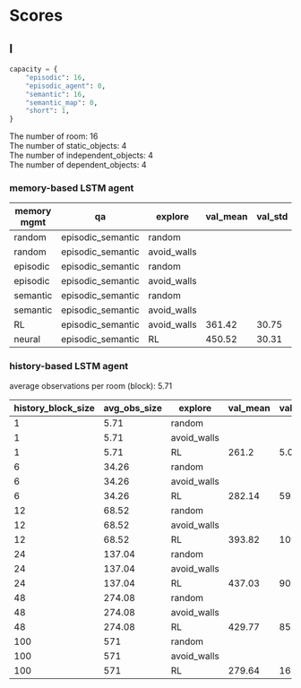 # Scores

## l

```python
capacity = {
    "episodic": 16,
    "episodic_agent": 0,
    "semantic": 16,
    "semantic_map": 0,
    "short": 1,
}
```

The number of room: 16\
The number of static_objects: 4\
The number of independent_objects: 4\
The number of dependent_objects: 4

### memory-based LSTM agent

| memory mgmt | qa                | explore     | val_mean | val_std | test_mean | test_std | num_params |
| ----------- | ----------------- | ----------- | -------- | ------- | --------- | -------- | ---------- |
| random      | episodic_semantic | random      |          |         | 211.26    | 9.17     |            |
| random      | episodic_semantic | avoid_walls |          |         | 258.51    | 6.79     |            |
| episodic    | episodic_semantic | random      |          |         | 105.78    | 3.20     |            |
| episodic    | episodic_semantic | avoid_walls |          |         | 148.32    | 1.62     |            |
| semantic    | episodic_semantic | random      |          |         | 117.68    | 2.57     |            |
| semantic    | episodic_semantic | avoid_walls |          |         | 147.16    | 5.71     |            |
| RL          | episodic_semantic | avoid_walls | 361.42   | 30.75   | 341.7     | 34.94    | 210,564    |
| neural      | episodic_semantic | RL          | 450.52   | 30.31   | 442.7     | 50.45    | 144,134    |

### history-based LSTM agent

average observations per room (block): 5.71

| history_block_size | avg_obs_size | explore     | val_mean | val_std | test_mean | test_std | num_params |
| ------------------ | ------------ | ----------- | -------- | ------- | --------- | -------- | ---------- |
| 1                  | 5.71         | random      |          |         | 55.8      | 26.46    |            |
| 1                  | 5.71         | avoid_walls |          |         | 62.0      | 20.24    |            |
| 1                  | 5.71         | RL          | 261.2    | 5.08    | 214.94    | 19.94    | 302,598    |
| 6                  | 34.26        | random      |          |         | 143.4     | 43.34    |            |
| 6                  | 34.26        | avoid_walls |          |         | 238.8     | 52.76    |            |
| 6                  | 34.26        | RL          | 282.14   | 59.24   | 309.62    | 63.30    | 302,598    |
| 12                 | 68.52        | random      |          |         | 207.6     | 54.04    |            |
| 12                 | 68.52        | avoid_walls |          |         | 239.8     | 106.87   |            |
| 12                 | 68.52        | RL          | 393.82   | 109.58  | 377.94    | 113.98   | 302,598    |
| 24                 | 137.04       | random      |          |         | 272.8     | 74.70    |            |
| 24                 | 137.04       | avoid_walls |          |         | 385.8     | 133.21   |            |
| 24                 | 137.04       | RL          | 437.03   | 90.85   | 396.43    | 87.84    | 302,598    |
| 48                 | 274.08       | random      |          |         | 361.0     | 103.62   |            |
| 48                 | 274.08       | avoid_walls |          |         | 474.8     | 59.63    |            |
| 48                 | 274.08       | RL          | 429.77   | 85.48   | 379.97    | 95.76    | 302,598    |
| 100                | 571          | random      |          |         | 417.6     | 143.32   |            |
| 100                | 571          | avoid_walls |          |         | 498.6     | 61.25    |            |
| 100                | 571          | RL          | 279.64   | 161.38  | 246.26    | 160.85   | 302,598    |
